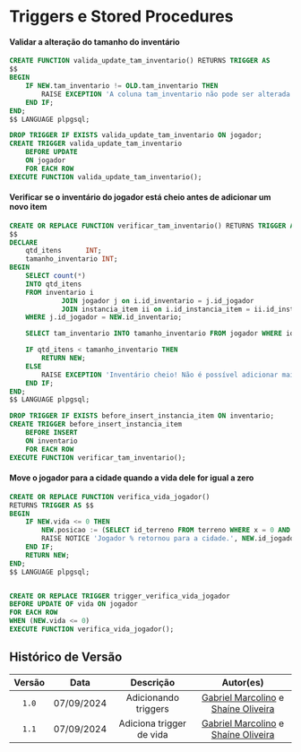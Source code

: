 # <b>Triggers e Stored Procedures</b>

#### Validar a alteração do tamanho do inventário
~~~sql
CREATE FUNCTION valida_update_tam_inventario() RETURNS TRIGGER AS
$$
BEGIN
    IF NEW.tam_inventario != OLD.tam_inventario THEN
        RAISE EXCEPTION 'A coluna tam_inventario não pode ser alterada diretamente.';
    END IF;
END;
$$ LANGUAGE plpgsql;

DROP TRIGGER IF EXISTS valida_update_tam_inventario ON jogador;
CREATE TRIGGER valida_update_tam_inventario
    BEFORE UPDATE
    ON jogador
    FOR EACH ROW
EXECUTE FUNCTION valida_update_tam_inventario();
~~~

#### Verificar se o inventário do jogador está cheio antes de adicionar um novo item
~~~~sql
CREATE OR REPLACE FUNCTION verificar_tam_inventario() RETURNS TRIGGER AS
$$
DECLARE
    qtd_itens      INT;
    tamanho_inventario INT;
BEGIN
    SELECT count(*)
    INTO qtd_itens
    FROM inventario i
             JOIN jogador j on i.id_inventario = j.id_jogador
             JOIN instancia_item ii on i.id_instancia_item = ii.id_instancia_item
    WHERE j.id_jogador = NEW.id_inventario;

    SELECT tam_inventario INTO tamanho_inventario FROM jogador WHERE id_jogador = NEW.id_inventario;

    IF qtd_itens < tamanho_inventario THEN
        RETURN NEW;
    ELSE
        RAISE EXCEPTION 'Inventário cheio! Não é possível adicionar mais itens.';
    END IF;
END;
$$ LANGUAGE plpgsql;

DROP TRIGGER IF EXISTS before_insert_instancia_item ON inventario;
CREATE TRIGGER before_insert_instancia_item
    BEFORE INSERT
    ON inventario
    FOR EACH ROW
EXECUTE FUNCTION verificar_tam_inventario();
~~~~

#### Move o jogador para a cidade quando a vida dele for igual a zero
~~~~sql
CREATE OR REPLACE FUNCTION verifica_vida_jogador()
RETURNS TRIGGER AS $$
BEGIN
    IF NEW.vida <= 0 THEN
        NEW.posicao := (SELECT id_terreno FROM terreno WHERE x = 0 AND y = 0);
		RAISE NOTICE 'Jogador % retornou para a cidade.', NEW.id_jogador;
    END IF;
    RETURN NEW;
END;
$$ LANGUAGE plpgsql;


CREATE OR REPLACE TRIGGER trigger_verifica_vida_jogador
BEFORE UPDATE OF vida ON jogador
FOR EACH ROW
WHEN (NEW.vida <= 0)
EXECUTE FUNCTION verifica_vida_jogador();
~~~~

## Histórico de Versão

| Versão |    Data    |      Descrição      |                                                                                                Autor(es)                                                                                                 |
| :----: | :--------: | :-----------------: | :------------------------------------------------------------------------------------------------------------------------------------------------------------------------------------------------------: |
| `1.0`  | 07/09/2024 | Adicionando triggers | [Gabriel Marcolino](https://github.com/GabrielMR360) e [Shaíne Oliveira](ttps://github.com/ShaineOliveira)|
| `1.1`  | 07/09/2024 | Adiciona trigger de vida | [Gabriel Marcolino](https://github.com/GabrielMR360) e [Shaíne Oliveira](ttps://github.com/ShaineOliveira) |

